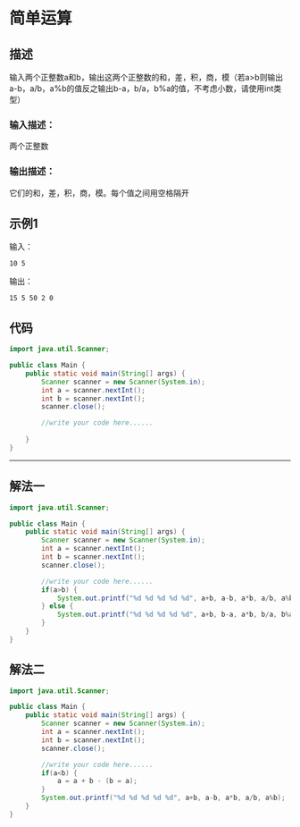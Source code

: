 # 简单运算

## 描述

输入两个正整数a和b，输出这两个正整数的和，差，积，商，模（若a>b则输出a-b，a/b，a%b的值反之输出b-a，b/a，b%a的值，不考虑小数，请使用int类型）

### 输入描述：

两个正整数

### 输出描述：

它们的和，差，积，商，模。每个值之间用空格隔开

## 示例1

输入：

```
10 5
```

输出：

```
15 5 50 2 0
```

## 代码

```java
import java.util.Scanner;

public class Main {
    public static void main(String[] args) {
        Scanner scanner = new Scanner(System.in);
        int a = scanner.nextInt();
        int b = scanner.nextInt();
        scanner.close();

        //write your code here......
        
    }
}
```



---



## 解法一

```java
import java.util.Scanner;

public class Main {
    public static void main(String[] args) {
        Scanner scanner = new Scanner(System.in);
        int a = scanner.nextInt();
        int b = scanner.nextInt();
        scanner.close();

        //write your code here......
        if(a>b) {
            System.out.printf("%d %d %d %d %d", a+b, a-b, a*b, a/b, a%b);
        } else {
            System.out.printf("%d %d %d %d %d", a+b, b-a, a*b, b/a, b%a);
        }
    }
}
```

## 解法二

```java
import java.util.Scanner;

public class Main {
    public static void main(String[] args) {
        Scanner scanner = new Scanner(System.in);
        int a = scanner.nextInt();
        int b = scanner.nextInt();
        scanner.close();

        //write your code here......
        if(a<b) {
            a = a + b - (b = a);
        }
        System.out.printf("%d %d %d %d %d", a+b, a-b, a*b, a/b, a%b);
    }
}
```

